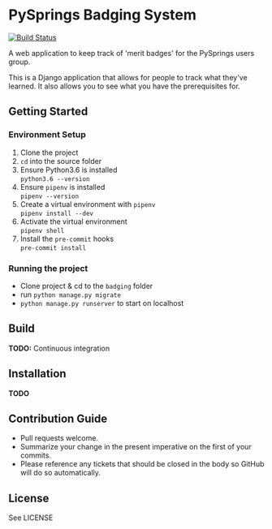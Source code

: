 PySprings Badging System
========================
[![Build Status](https://travis-ci.org/pysprings/Pysprings_Badging_System.svg?branch=master)](https://travis-ci.org/pysprings/Pysprings_Badging_System)

A web application to keep track of 'merit badges' for the PySprings users group.

This is a Django application that allows for people to track what they've learned.
It also allows you to see what you have the prerequisites for.


Getting Started
---------------

### Environment Setup
1.  Clone the project
1.  `cd` into the source folder
1.  Ensure Python3.6 is installed  
    `python3.6 --version`
1.  Ensure `pipenv` is installed  
    `pipenv --version`
1.  Create a virtual environment with `pipenv`  
    `pipenv install --dev`
1.  Activate the virtual environment  
    `pipenv shell`
1.  Install the `pre-commit` hooks  
    `pre-commit install`

### Running the project
 - Clone project & cd to the `badging` folder
 - run `python manage.py migrate`
 - `python manage.py runserver` to start on localhost

Build
-----
**TODO:** Continuous integration

Installation
------------
**TODO**

Contribution Guide
------------------
- Pull requests welcome.
- Summarize your change in the present imperative on the first of your commits.
- Please reference any tickets that should be closed in the body so GitHub will do so automatically.

License
-------
See LICENSE
